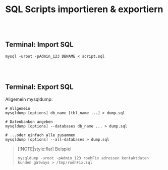 # SQL Scripts importieren & exportiern

<br>
<br>

## Terminal: Import SQL

```Terminal
mysql -uroot -pAdmin_123 DBNAME < script.sql
``` 



<br>
<br>

## Terminal: Export SQL

Allgemein mysqldump:

```Terminal
# Allgemein
mysqldump [options] db_name [tbl_name ...] > dump.sql

# Datenbanken angeben
mysqldump [options] --databases db_name ... > dump.sql

# ...oder einfach alle zusammen
mysqldump [options] --all-databases > dump.sql
```

> [!NOTE|style:flat]
> Beispiel
> ```Terminal
> mysqldump -uroot -pAdmin_123 roehFix adressen kontaktdaten kunden gatways > /tmp/roehFix.sql
> ```

